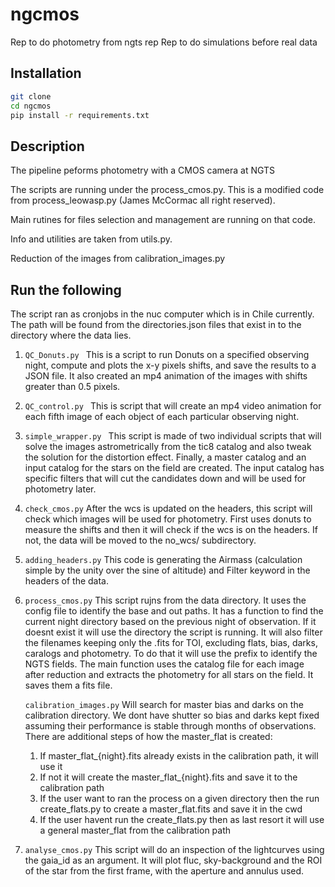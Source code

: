 # ngcmos
Rep to do photometry from ngts rep 
Rep to do simulations before real data

## Installation
```bash
git clone
cd ngcmos
pip install -r requirements.txt
```

## Description

The pipeline peforms photometry with a CMOS camera at NGTS

The scripts are running under the process_cmos.py. This is a modified code from process_leowasp.py (James McCormac all right reserved).

Main rutines for files selection and management are running on that code.

Info and utilities are taken from utils.py. 

Reduction of the images from calibration_images.py

## Run the following
The script ran as cronjobs in the nuc computer which is in Chile currently. The path will be found from the directories.json files that exist in to the directory where the data lies.


1) ```QC_Donuts.py ```
   This is a script to run Donuts on a specified observing night, compute and plots the x-y pixels shifts, and save the results to a JSON file.
   It also created an mp4 animation of the images with shifts greater than 0.5 pixels.
   
3) ```QC_control.py ```
   This is script that will create an mp4 video animation for each fifth image of each object of each particular observing night.
   

5) ```simple_wrapper.py ```
   This script is made of two individual scripts that will solve the images astrometrically from the tic8 catalog and also tweak the solution for the distortion effect. Finally, a master catalog and an input catalog for the stars on the field are created. The input catalog has specific filters that will cut the candidates down and will be used for photometry later.
   
6) ```check_cmos.py```
   After the wcs is updated on the headers, this script will check which images will be used for photometry. First uses donuts to measure the shifts and then it will check if the wcs is on the headers. If not, the data will be moved to the no_wcs/ subdirectory.
   
7) ```adding_headers.py```
   This code is generating the Airmass (calculation simple by the unity over the sine of altitude) and Filter keyword in the headers of the data.
   
8) ```process_cmos.py```
   This script rujns from the data directory. It uses the config file to identify the base and out paths. It has a function to find the current night directory based on the previous night of observation. If it doesnt exist it will use the directory the script is running. It will also filter the filenames keeping only the .fits for TOI, excluding flats, bias, darks, caralogs and photometry. To do that it will use the prefix to identify the NGTS fields. The main function uses the catalog file for each image after reduction and extracts the photometry for all stars on the field. It saves them a fits file.
   
   ```calibration_images.py```
   Will search for master bias and darks on the calibration directory. We dont have shutter so bias and darks kept fixed assuming their performance is stable through months of             observations. There are additional steps of how the master_flat is created:
      1. If master_flat_{night}.fits already exists in the calibration path, it will use it
      2. If not it will create the master_flat_{night}.fits and save it to the calibration path
      3. If the user want to ran the process on a given directory then the run create_flats.py to create a master_flat.fits and save it in the cwd
      4. If the user havent run the create_flats.py then as last resort it will use a general master_flat from the calibration path
         
10) ```analyse_cmos.py```
   This script will do an inspection of the lightcurves using the gaia_id as an argument. It will plot fluc, sky-background and the ROI of the star from the first frame, with the aperture and annulus used.
    



